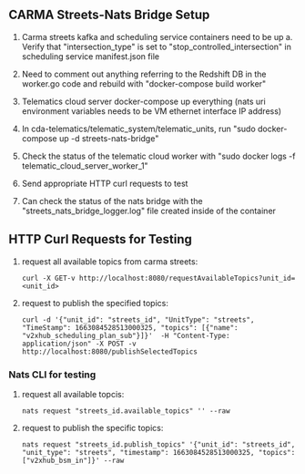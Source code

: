 ## CARMA Streets-Nats Bridge Setup 

1. Carma streets kafka and scheduling service containers need to be up
	a. Verify that "intersection_type" is set to "stop_controlled_intersection" in scheduling service manifest.json file		
2. Need to comment out anything referring to the Redshift DB in the worker.go code and rebuild with "docker-compose build worker"

3. Telematics cloud server docker-compose up everything (nats uri environment variables needs to be VM ethernet interface IP address)

4. In cda-telematics/telematic_system/telematic_units, run "sudo docker-compose up -d streets-nats-bridge"

5. Check the status of the telematic cloud worker with "sudo docker logs -f telematic_cloud_server_worker_1"

6. Send appropriate HTTP curl requests to test

7. Can check the status of the nats bridge with the "streets_nats_bridge_logger.log" file created inside of the container
	
## HTTP Curl Requests for Testing

1. request all available topics from carma streets: 
	```
	curl -X GET-v http://localhost:8080/requestAvailableTopics?unit_id=<unit_id>
	```

2. request to publish the specified topics: 
	```
	curl -d '{"unit_id": "streets_id", "UnitType": "streets", "TimeStamp": 1663084528513000325, "topics": [{"name": "v2xhub_scheduling_plan_sub"}]}'  -H "Content-Type: application/json" -X POST -v http://localhost:8080/publishSelectedTopics
	```

### Nats CLI for testing
1. request all available topcis:	
	```
	nats request "streets_id.available_topics" '' --raw
	```
2. request to publish the specific topics:
	```
	nats request "streets_id.publish_topics" '{"unit_id": "streets_id", "unit_type": "streets", "timestamp": 1663084528513000325, "topics": ["v2xhub_bsm_in"]}' --raw
	```

